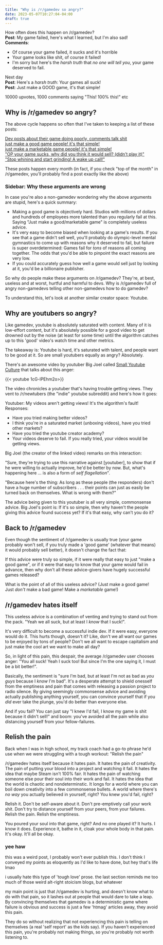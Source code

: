 ```yaml
---
title: "Why is /r/gamedev so angry?"
date: 2023-05-07T10:27:04-04:00
draft: true
---
```

How often does this happen on /r/gamedev?\
**Post**: My game failed, here's what I learned, but I'm also sad!\
**Comments**:
- Of course your game failed, it sucks and it's horrible
- Your game looks like shit, of course it failed!
- I'm sorry but here's the *harsh truth* that *no one will tell you*, your game deserved to fail.

Next day\
**Post**: Here's a *harsh truth*: Your games all suck! \
**Post**: Just make a GOOD game, it's that simple!

10000 upvotes, 1000 comments saying "This! 100% this!" etc

## Why is /r/gamedev so angry?
The above cycle happens so often that I've taken to keeping a list of these posts:

[Dev posts about their game doing poorly, comments talk shit](https://www.reddit.com/r/gamedev/comments/zgeufq/lets_talk_about_the_actual_reality_of_indie_game/)\
[just make a good game people! it's that simple!](https://www.reddit.com/r/gamedev/comments/zfwwwv/if_your_game_didnt_sell_or_got_few_downloads/)\
[just make a marketable game people! it's that simple!](https://www.reddit.com/r/gamedev/comments/10as345/discussion_the_number_one_reason_why_indie/)\
["OP your game sucks, why did you think it would sell? (didn't play it)"](https://www.reddit.com/r/gamedev/comments/w59ltd/ive_never_worked_harder_for_200_in_my_life/ih7eqtr/)\
["Stop whining and start grinding! A wake up call!"](https://www.reddit.com/r/gamedev/comments/120pt4h/stop_whining_and_start_grinding_a_wakeup_call_for/)

These posts happen every month (in fact, if you check "top of the month" in /r/gamedev, you'll probably find a post exactly like the above)
### Sidebar: Why these arguments are wrong
In case you're also a non-gamedev wondering why the above arguments are stupid, here's a quick summary:
- Making a good game is objectively hard. Studios with millions of dollars and hundreds of employees more talented than you regularly fail at this. Saying "Just make a good/marketable game" is completely useless advice.
- It's very easy to become biased when looking at a game's results. If you see that a game didn't sell well, you'll probably do olympic-level mental gymnastics to come up with reasons why it deserved to fail, but failure is super overdetermined: Games fail for *tons* of reasons all coming together. The odds that you'd be able to pinpoint the exact reasons are very low.
- If you could accurately guess how well a game would sell just by looking at it, you'd be a billionaire publisher.

So why do people make these arguments on /r/gamedev? They're, at best, useless and at worst, hurtful and harmful to devs. Why is /r/gamedev full of angry non-gamedevs telling other non-gamedevs how to do gamedev?

To understand this, let's look at another similar creator space: Youtube.
## Why are youtubers so angry?
Like gamedev, youtube is absolutely saturated with content. Many of it is low-effort content, but it's absolutely possible for a good video to get drowned out by the noise (at least for some time) until the algorithm catches up to this 'good' video's watch time and other metrics.

The takeaway is: Youtube is hard, it's saturated with talent, and people want to be good at it. So are small youtubers equally as angry? Absolutely.

There's an awesome video by youtuber Big Joel called [Small Youtube Culture](https://www.youtube.com/watch?v=1cG-lPEhm2o) that talks about this anger:

{{< youtube 1cG-lPEhm2o>}}

The video chronicles a youtuber that's having trouble getting views. They vent to /r/newtubers (the "indie" youtube subreddit) and here's how it goes:

Youtuber: My videos aren't getting views! It's the algorithm's fault!\
Responses: 
- Have you tried making better videos?
- I think you're in a saturated market (unboxing videos), have you tried other markets?
- Have you tried the youtube creator academy?
- Your videos deserve to fail. If you really tried, your videos would be getting views.

Big Joel (the creator of the linked video) remarks on this interaction:

"Sure, they're trying to use this narrative against [youtuber], to show that if he were willing to actually improve, he'd be better by now. But, what's happening here ... is also a form of *self flagellation*".

"Because here's the thing: As long as these people (the responders) don't have a huge number of subscribers . . . their points can just as easily be turned back on themselves. What is wrong with them?"

The advice being given to this youtuber is all very simple, commonsense advice. Big Joel's point is: If it's so simple, then why haven't the people giving this advice found success yet? If it's that easy, why can't you do it?

## Back to /r/gamedev
Even though the sentiment of /r/gamedev is usually true (your game probably won't sell, if you truly made a 'good game' (whatever that means) it would probably sell better), it doesn't change the fact that:

If this advice were truly so simple, if it were really that easy to just "make a good game", or if it were that easy to know that your game would fail in advance, then why don't all these advice-givers have hugely successful games released?

What is the point of all of this useless advice? (Just make a good game! Just *don't* make a bad game! Make a *marketable* game!)
## /r/gamedev hates itself
This useless advice is a combination of venting and trying to stand out from the pack. "Yeah we all suck, but at least I *know* that I suck!".

It's very difficult to become a successful indie dev. If it were easy, everyone would do it. This hurts though, doesn't it? Like, don't we all want our games to be enjoyed by tons of people? Don't we all want to escape capitalism and just make the cool art we want to make all day?

So, in light of this pain, this despair, the average /r/gamedev user chooses anger: "You all suck! Yeah I suck too! But since I'm the one saying it, I must be a bit better!".

Basically, the sentiment is "sure I'm bad, but at least I'm not as bad as *you guys* because I *know* I'm bad". It's a desperate attempt to shield onesself from the emptiness and pain that comes with releasing a passion project to radio silence. By giving seemingly commonsense advice and avoiding actually publishing anything yourself, you can convince yourself that if you *did* ever take the plunge, you'd do better than everyone else.

And if you fail? You can just say "I knew I'd fail, I know my game is shit because it didn't sell!" and boom: you've avoided all the pain while also distancing yourself from your fellow-failures.

## Relish the pain
Back when I was in high school, my track coach had a go-to phrase he'd use when we were struggling with a tough workout: "Relish the pain"

/r/gamedev hates itself because it hates pain. It hates the pain of creativity. The pain of putting your blood into a project and watching it fail. It hates the idea that maybe Steam isn't 100% fair. It hates the pain of watching someone else pour their soul into their work and fail. It hates the idea that the world is chaotic and nondeterminstic. It longs for a world where you can boil down creativity into a few commonsense bullets. A world where there's *no way* you actually believed in yourself, right? You knew you'd fail, right?

Relish it. Don't be self-aware about it. Don't pre-emptively call your work shit. Don't try to distance yourself from your peers, from your failures. Relish the pain. Relish the emptiness.

You poured your soul into that game, right? And no one played it? It hurts. I know it does. Experience it, bathe in it, cloak your whole body in that pain. It's okay. It'll all be okay.

### yee haw
this was a weird post, I probably won't ever publish this. I don't think I conveyed my points as eloquently as I'd like to have done, but hey that's life lmao

i usually hate this type of 'tough love' prose. the last section reminds me too much of those weird alt-right stoicism blogs, but whatever

my main point is just that /r/gamedev is hurting, and doesn't know what to do with that pain, so it lashes out at people that would dare to take a leap. By convincing themselves that gamedev is a deterministic game where failure is obvious and success is just a few 'htmag' articles away, they avoid this pain.

They do so without realizing that not experiencing this pain is telling on themselves (a real 'self report' as the kids say). If you haven't experienced this pain, you're probably not making things, so you're probably not worth listening to.